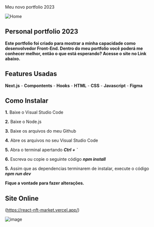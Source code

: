 Meu novo portfolio 2023

![Home](https://user-images.githubusercontent.com/110235876/193091991-39ddc0f8-dc0a-4868-8c3a-ac64bd76d499.jpg)

## Personal portfolio 2023

**Este portfolio foi criado para mostrar a minha capacidade como desenvolvedor Front-End. Dentro do meu portfolio você poderá me conhecer melhor, então o que está esperando? Acesse o site no Link abaixo.**

## Features Usadas
**Next.js** - **Compontents** - **Hooks** - **HTML** - **CSS** - **Javascript** - **Figma**

## Como Instalar
**1.** Baixe o Visual Studio Code

**2.** Baixe o Node.js

**3.** Baixe os arquivos do meu Github

**4.** Abre os arquivos no seu Visual Studio Code

**5.** Abra o terminal apertando ***Ctrl + `***

**6.** Escreva ou copie o seguinte código ***npm install***

**5.** Assim que as dependencias terminarem de instalar, execute o código ***npm run dev***

**Fique a vontade para fazer alterações.**

## Site Online
(https://react-nft-market.vercel.app/)

![image](https://user-images.githubusercontent.com/110235876/193093688-b6136067-e302-476c-9333-fe9e18e329f1.png)
